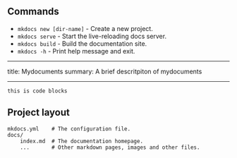 ## Commands

* `mkdocs new [dir-name]` - Create a new project.
* `mkdocs serve` - Start the live-reloading docs server.
* `mkdocs build` - Build the documentation site.
* `mkdocs -h` - Print help message and exit.
____
title: Mydocuments
summary: A brief descritpiton of mydocuments
____

```
this is code blocks
```

## Project layout

    mkdocs.yml    # The configuration file.
    docs/
        index.md  # The documentation homepage.
        ...       # Other markdown pages, images and other files.
